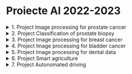 
# Proiecte AI 2022-2023

<details>
    <summary> 1. Project Image processing for prostate cancer </summary>

### Scop
Caracterizarea tumorilor de prostata in imagini de tip RMN cu ajutorul atributelor de textura (radiomice)

### Ideea de baza
Caracterizarea tesuturilor canceroase la nivelul prostatei (prin metode automate neinvazive) contribuie la stabilirea unui tratament personalizat si la o mai buna recuperare a pacientului. Problema algoritmica este aceea de clasificare a diferitelor leziuni pe baza caracteristicilor radiomice extrase din RMN-urile de prostată. Caracteristicile radiomice se referă la modul în care anumiți parametri reproduc eterogenitatea sau complexitatea texturii. Cu cât scorul Gleason/ISUP pentru un nodul este mai mare, cu atât aspectul pe imagine va fi mai eterogen, cu diferențe mari de contrast între pixelii vecini și între texturile subregiunilor învecinate din acel nodul, diferențe uneori chiar vizibile cu ochiul liber. Cele mai utilizate caracteristici radiomice sunt matricele GLCM, GLRLM secundare și GLSZM.

### TODOlist
1. Iteratia1
- considerarea setului de atribute radiomice extrase si analiza acestor atribute
- clasificarea binara a leziunilor (ISUP-1 vs. others sau ISUP-1 vs. normal) cu un algoritm de ML
    - Evolutionary algorithms (e.g. [Multi Expression Programming](http://mepx.org/))
    - Decision Trees
    - Support Vector Machine
    - Artificial Neural Networks
    - other ML algorithms
- evaluarea predictiilor realziate de clasificatorul binar

2. Iteratia2
- extragerea atributelor radiomice din imagini RMN si analiza acestor atribute
- clasificarea multi-clasa a leziunilor (ISUP-1 vs. ISUP-2 vs. ISUP-3 vs. ISUP-4 vs. ISUP-5) cu un algoritm de ML
- evaluarea predictiilor 

### Data
- Cluj Hospital dataset of radiomic features extracted from 35 MRI images [link](ProjectsData/radiomicFeatsCluj35.zip)
- 26 MR datasets - https://wiki.cancerimagingarchive.net/display/Public/PROSTATE-MRI#327726088352fbd47ff4147b574d72f5b596e4a
- https://promise12.grand-challenge.org/ - great challenge, one can check methods, articles
- https://prostatemrimagedatabase.com/ - 230 datasets - I have no info about quality

### Bibliografie
- Oltean, M. (2022). Multi Expression Programming for solving classification problems [link](https://www.researchgate.net/publication/359261779_Multi_Expression_Programming_for_solving_classification_problems)
- Afshar, P., Mohammadi, A., Plataniotis, K. N., Oikonomou, A., & Benali, H. (2019). From handcrafted to deep-learning-based cancer radiomics: challenges and opportunities. IEEE Signal Processing Magazine, 36(4), 132-160.
- L. Jing, Y. Tian, Self-supervised visual feature learning with deep neural networks: A survey, IEEE Transactions on pattern analysis and machine intelligence (2020)
- theory -> prostate imaging
    - https://www.slideshare.net/abd_ellah_nazeer/presentation1-mri-imaging-of-the-prostate
    - https://www.slideshare.net/abd_ellah_nazeer/presentation1pptx-radiological-imaging-of-prostatic-diseases - sl48/49
    - Kato Zoltan - linear registration of medical data - http://www.inf.u-szeged.hu/rgvc/demos.php?did=affbinregdemo
    - 3D - http://www.inf.u-szeged.hu/rgvc/demos.php?did=affbin3dregdemo

</details>

<details>
    <summary> 2. Project Classification of prostate biopsy</summary>

### Aim
Caracterizarea cancerului de prostata in imagini de microscop (histopatologice)

### Main idea
Diagnosticul cancerului de prostată (PCa) se bazează pe stadializarea biopsiilor de țesut de prostată. Aceste mostre de țesut sunt examinate de un patolog și punctate conform sistemului de clasificare Gleason. Procesul de clasificare constă în găsirea și clasificarea țesutului canceros în așa-numitele modele Gleason (3, 4 sau 5) pe baza modelelor arhitecturale de creștere a tumorii. După ce biopsiei i se atribuie un scor Gleason, acesta este convertit într-un grad ISUP pe o scară de la 1 la 5. Sistemul de clasificare Gleason este cel mai important marker de prognostic pentru PCa, iar gradul ISUP are un rol crucial atunci când se decide cum trebuie tratat un pacient. Există atât riscul de a lipsi cancerul, cât și un risc mare de supraevaluare, ceea ce duce la un tratament inutil. Cu toate acestea, sistemul suferă de o variabilitate semnificativă între observatori între patologi, limitându-și utilitatea pentru pacienții individuali. Această variabilitate a evaluărilor ar putea duce la un tratament inutil sau, mai rău, la lipsa unui diagnostic sever.

### TODOlist
1. Iteratia1
- formarea patch-urilor - abordarea bazata pe grid sampling - si analiza datelor
- clasificarea patch-urilor (binara - ISUP-1 vs. others, ISUP-1 vs. normal - sau multi-clasa) cu un algoritm de ML
- evaluarea predictiilor facute de clasificator (prin vot majoritar)

2. Iteratia2
- formarea patch-urilor - abordarea bazata pe segmentation-driven sampling (kMeans sau UNet) - si analiza datelor 
- clasificarea patch-urilor (binara - ISUP-1 vs. others, ISUP-1 vs. normal - sau multi-clasa) cu un algoritm de ML
- evaluarea predictiilor facute de clasificator (prin vot majoritar)

3. Iteratia3
- formarea patch-urilor - abordarea bazata pe segmentation-driven sampling (Graph-based NNs - similar cu [link](https://arxiv.org/pdf/1910.13328.pdf)) - si analiza datelor 
- clasificarea patch-urilor (binara - ISUP-1 vs. others, ISUP-1 vs. normal - sau multi-clasa) cu un algoritm de ML
- evaluarea predictiilor facute de clasificator (prin vot majoritar)

### Data
- Grand Challenge Data [link](https://www.kaggle.com/competitions/prostate-cancer-grade-assessment/data)

### Bibliografie
- Bulten, W., Kartasalo, K., Chen, P. H. C., Ström, P., Pinckaers, H., Nagpal, K., ... & Eklund, M. (2022). Artificial intelligence for diagnosis and Gleason grading of prostate cancer: the PANDA challenge. Nature medicine, 28(1), 154-163. [link](https://www.nature.com/articles/s41591-021-01620-2#Abs1)
- Lazar, A. J., & Demicco, E. G. (2022). Human and machine: Better at pathology together?. Cancer cell, 40(8), 806-808. 
- Linkon, A. H. M., Labib, M. M., Hasan, T., & Hossain, M. (2021). Deep learning in prostate cancer diagnosis and Gleason grading in histopathology images: An extensive study. Informatics in Medicine Unlocked, 24, 100582. [link](https://www.sciencedirect.com/science/article/pii/S2352914821000721#bib107)
- Salvi, M., Acharya, U. R., Molinari, F., & Meiburger, K. M. (2021). The impact of pre-and post-image processing techniques on deep learning frameworks: A comprehensive review for digital pathology image analysis. Computers in Biology and Medicine, 128, 104129 [link](https://www.sciencedirect.com/science/article/pii/S0010482520304601)
- Graph Neural Networks documentation [link](https://cs.stanford.edu/people/jure/) 
- theory -> prostate imaging
    - https://www.slideshare.net/abd_ellah_nazeer/presentation1-mri-imaging-of-the-prostate
    - https://www.slideshare.net/abd_ellah_nazeer/presentation1pptx-radiological-imaging-of-prostatic-diseases - sl48/49
    - Kato Zoltan - linear registration of medical data - http://www.inf.u-szeged.hu/rgvc/demos.php?did=affbinregdemo
    - 3D - http://www.inf.u-szeged.hu/rgvc/demos.php?did=affbin3dregdemo

</details>

<details>
    <summary> 3. Project Image processing for breast cancer </summary>

### Scop
Caracterizarea tumorilor de san in imagini de tip tomosinteza


### Ideea de baza
Tomosinteza digitală a sânului (DBT) este o tehnologie avansată de screening pentru cancerul de sân, aprobată de FDA în 2011. DBT este adesea denumită mamografie 3D, deoarece produce imagini cvasi-tridimensionale (3D) ale sânului. În DBT, un aparat cu raze X este rotit pentru a captura imagini ale țesutului mamar din unghiuri diferite. Aceste imagini sunt reconstruite pentru a produce secțiuni subțiri ale sânului, care au detalii îmbunătățite în comparație cu mamografia tradițională 2D. Mai exact, rezoluția mai mare în afara planului în DBT permite o mai bună vizualizare a maselor și a distorsiunilor arhitecturale [link](https://pubs.rsna.org/doi/pdf/10.1148/rg.2019180046). Beneficiile DBT ca instrument de screening sunt demonstrate în mai multe studii prospective [ref](https://pubs.rsna.org/doi/full/10.1148/radiol.2015141303) în ultimul deceniu.


### TODOlist
1. Iteratia1
- considerarea setului de imagini de tip tomosinteza si analiza acestuia 
- clasificarea imaginilor prin folosirea unui algoritm de ML
- evaluarea predictilor facute de clasificator
 
2. Iteratia2
- considerarea setului de imagini de tip tomosinteza si analiza acestuia 
- localizarea tumorilor in imagini prin folosirea unui algoritm de ML (fie detectie, fie segmentare) - se poate porni de la exemplul de segmentare a tumorilor [link](https://github.com/MaciejMazurowski/mri-breast-tumor-segmentation)  in imagini MRI [link](https://github.com/mazurowski-lab/MRI-deeplearning-tutorial)
- evaluarea predictilor facute automat

3. Iteratia3
- considerarea setului de imagini de tip tomosinteza si analiza acestuia 
- identificarea cancerului de san in imagini prin folosirea unui algoritm de ML bazat pe grafe [link](https://dl.acm.org/doi/pdf/10.1145/3535508.3545549?casa_token=5wUH0sLz0Y0AAAAA:lFuFZ49UTvo1PcmtNLVUYsUlncgRiH3zUsYWO2JBBTReebYSuWeGZRp0xBVLGnhAcMscbkv5G_Dm)
- evaluarea predictilor facute automat

### Data
- DBT dataset [link](https://sites.duke.edu/mazurowski/resources/digital-breast-tomosynthesis-database/)); about used algorithms [link](https://github.com/mazurowski-lab/DBT-cancer-detection-algorithms) more details are available [here](https://jamanetwork.com/journals/jamanetworkopen/fullarticle/2801740)


### Bibliografie
- Geras, K. J., Mann, R. M., & Moy, L. (2019). Artificial intelligence for mammography and digital breast tomosynthesis: current concepts and future perspectives. Radiology, 293(2), 246-259. [link](https://pubs.rsna.org/doi/10.1148/radiol.2019182627)
- Bai, J., Posner, R., Wang, T., Yang, C., & Nabavi, S. (2021). Applying deep learning in digital breast tomosynthesis for automatic breast cancer detection: A review. Medical image analysis, 71, 102049.[link](https://www.sciencedirect.com/science/article/pii/S1361841521000955)
- Fan, M., Zheng, H., Zheng, S., You, C., Gu, Y., Gao, X., ... & Li, L. (2020). Mass detection and segmentation in digital breast tomosynthesis using 3D-mask region-based convolutional neural network: a comparative analysis. Frontiers in molecular biosciences, 7, 599333. [link](https://www.frontiersin.org/articles/10.3389/fmolb.2020.599333/full)
- Graph Neural Networks documentation [link](https://cs.stanford.edu/people/jure/) 
- Buda, M., Saha, A., Walsh, R., Ghate, S., Li, N., Święcicki, A., ... & Mazurowski, M. A. (2021). A data set and deep learning algorithm for the detection of masses and architectural distortions in digital breast tomosynthesis images. JAMA network open, 4(8), e2119100-e2119100. [link](https://jamanetwork.com/journals/jamanetworkopen/fullarticle/2783046?utm_campaign=articlePDF&utm_medium=articlePDFlink&utm_source=articlePDF&utm_content=jamanetworkopen.2023.0524)

</details>

<details>
    <summary> 4. Project Image processing for bladder cancer </summary>

### Scop
- stadializarea tumorilor in imagini medicale ale vezicii

### Ideea de baza

- identificarea tumorilor in vezica si gradul lor de infiltrare in peretele vezicii cu ajutorul tehnicilor automate (prin metode non-invazive) se poate dovedi a fi un real sprijin in stadializarea cancerului de vezica 

### TODOlist
1. Iteratia 1
- analiza datelor
- segmentarea zonelor de interes (perete, interior, tumora, background) cu ajutorul unor modele bazate pe CNN [DeepMedic](https://github.com/deepmedic/deepmedic), [U2net](https://github.com/xuebinqin/U-2-Net), [DeepLab](https://github.com/tensorflow/models/tree/master/research/deeplab)
- evaluarea segmentarilor

2. Iteratia 2
- clasificarea leziunilor anterior segmentate in functie de gradul lor de penetrare a peretelui vezicii
- evaluarea performantei

### Data
- 19 MRI - mouse, xenograft model - 2019 - https://wiki.cancerimagingarchive.net/pages/viewpage.action?pageId=52757379120
- human participants - multimodal imaging - https://wiki.cancerimagingarchive.net/display/Public/TCGA-BLCA#1605636778b0bc3193ac47e9a70f2dcc3b72b99e


### Bibliografie
- M. I. Metwally et al, The validity, reliability, and reviewer acceptance of VI-RADS in assessing muscle invasion by bladder cancer: a multicenter prospective study. European Radiology, 1-13 (2021)
- S. H. Kim, Validation of vesical imaging reporting and data system for assessing muscle invasion in bladder tumor. Abdominal Radiology, 45(2):491-498 (2020)
- Tian, Z., Li, X., Zheng, Y., Chen, Z., Shi, Z., Liu, L., & Fei, B. (2020). Graph‐convolutional‐network‐based interactive prostate segmentation in MR images. Medical physics, 47(9), 4164-4176.
- X. Dolz et al., Multiregion segmentation of bladder cancer structures in MRI with progressive dilated convolutional networks, Med. Phys. 45 (12):5482–5493 (2018)
- K. Hammouda et al., A deep learning-based approach for accurate segmentation of bladder wall using mr images, 2019 IEEE International Conference on Imaging, pp. 1-6 (2019)

</details>

<details>
    <summary> 5. Project Image processing for dental data </summary>

### Scop
Identificarea dintilor si leziunilor in imagini dentare

### Ideea de baza
- procesarea automata a imaginilor medicale dentare poate fi foarte utila atat medicilor, cat si pacientilor. Identificarea dintilor si a leziunilro in aceste imagini reprezinta baza dezvoltarii unor aplicatii de screening automat a starii de sanatate a dintilor.


### TODOlist
1. Iteratia 1
- analiza datelor
- segmentarea zonelor de interes (mandibula, dinti) cu ajutorul unor modele preantrenate [DeepMedic](https://github.com/deepmedic/deepmedic), [U2net](https://github.com/xuebinqin/U-2-Net), [DeepLab](https://github.com/tensorflow/models/tree/master/research/deeplab)
- evaluarea segmentarilor

2. Iteratia 2
- antrenarea unor modele de segmentare bazate pe CNN si grafe [link](Lu, Y., Chen, Y., Zhao, D., Liu, B., Lai, Z., & Chen, J. (2020). CNN-G: Convolutional neural network combined with graph for image segmentation with theoretical analysis. IEEE Transactions on Cognitive and Developmental Systems, 13(3), 631-644.) a zonelor de interes specifice datelor medicale stomatologice [exemplu](https://github.com/SerdarHelli/Segmentation-of-Teeth-in-Panoramic-X-ray-Image-Using-U-Net) si studiul diferitelor functii de loss [link](https://github.com/JunMa11/SegLoss)
- evaluarea segmentarilor
- compararea abordarii din iteratia 1 cu abordarea din iteratia 2

### Data
- images with segmented [mandible](https://data.mendeley.com/datasets/hxt48yk462/1) and [tooth](https://github.com/SerdarHelli/Segmentation-of-Teeth-in-Panoramic-X-ray-Image-Using-U-Net)
- spectral images and their masks [here](https://sites.uef.fi/spectral/odsi-db/)

### Bibliografie
- Jader, G., Fontineli, J., Ruiz, M., Abdalla, K., Pithon, M., & Oliveira, L. (2018, October). Deep instance segmentation of teeth in panoramic X-ray images. In 2018 31st SIBGRAPI Conference on Graphics, Patterns and Images (SIBGRAPI) (pp. 400-407). IEEE.
- Leite, A. F., Gerven, A. V., Willems, H., Beznik, T., Lahoud, P., Gaêta-Araujo, H., ... & Jacobs, R. (2021). Artificial intelligence-driven novel tool for tooth detection and segmentation on panoramic radiographs. Clinical oral investigations, 25(4), 2257-2267.
- Lu, Y., Chen, Y., Zhao, D., Liu, B., Lai, Z., & Chen, J. (2020). CNN-G: Convolutional neural network combined with graph for image segmentation with theoretical analysis. IEEE Transactions on Cognitive and Developmental Systems, 13(3), 631-644.


</details>

<details>
    <summary> 6. Project Smart agriculture </summary>

### Scop
Cultivarea eficienta a plantelor

### Ideea de baza
Tot mai multe persoane sunt interesate de agricultura, produse cat mai naturale (eco, bio) si chiar cultivarea plantelor in gradina proprie. Dar multe dintre aceste persoane nu detin toate informatiile necesare cultivarii si ingrijirii plantelor (cand sa le semene/planteze, in ce sol se dezvolta optim, cand sa le ude, cat dureaza pana la maturizare, etc.). De aceea, ar fi util un sistem (o aplicatie) care sa permita oamenilor sa cultive legume intr-o anumita locatie avand in vedere factori de influenta precum: tipul de sol, temperatura, umiditatea, vantul, etc., dar si sfaturi utile pentru ingrijirea plantelor (cand sa le semene, cand sa le ude, etc.).

### TODOlist
1. Iteratia1
- identificarea culturii/culturilor cu potential maxim (productie maxima) care se poate cultiva pe o suprafata data avand in vedere specificul culturilor și specificul locatiei unde se face cultivarea (de ex carateristicile solului). Se pot lua in considerare si culturi succesive (ex. o cultura de salata verde sau de spanac urmata de o cultura de rosii sau de fasole verde). Info utile:
    - set care precizeaza ce sol prefera anumite culturi https://www.kaggle.com/datasets/atharvaingle/crop-recommendation-dataset?resource=download
    - un set care indica vecinatatile de plante https://www.kaggle.com/datasets/aramacus/companion-plants

2. Iteratia2
- identificarea bolilor în culturi pe baza procesării automate a imaginilor frunzelor. Info utile
    - set de imagini cu bolile plantelor [link1](https://www.kaggle.com/datasets/emmarex/plantdisease), [link2](https://www.kaggle.com/datasets/qramkrishna/corn-leaf-infection-dataset), [link3](https://www.kaggle.com/datasets/vbookshelf/rice-leaf-diseases)

3. Iteratia3
- identificarea culturii potrivite si a cantitatii care poate fi posibil cultivata tinand cont de specificul culturii,  caracteristicile solului, coordonatele geografice ale locatiei, dimensiune parcelei, data plantarii, datele meteo aferente perioadei de cultivare. Datele de iesire se vor referi la cantitate din fiecare tip de leguma pentru parcela respectiva. Info utile:
    - dataset gata construit [link](https://www.nature.com/articles/s41597-021-00817-x#Sec4)
    - construire dataset cu informatiile necesare (caracteristicile culturilor, solului, etc.) extrase din "texte de specialitate" - se poate folosi un model de extragere a informatiilor utile din texte (de ex. transformerul BART de la HuggingFace [link](https://huggingface.co/facebook/bart-large-cnn?text=The+tower+is+324+metres+%281%2C063+ft%29+tall%2C+about+the+same+height+as+an+81-storey+building%2C+and+the+tallest+structure+in+Paris.+Its+base+is+square%2C+measuring+125+metres+%28410+ft%29+on+each+side.+During+its+construction%2C+the+Eiffel+Tower+surpassed+the+Washington+Monument+to+become+the+tallest+man-made+structure+in+the+world%2C+a+title+it+held+for+41+years+until+the+Chrysler+Building+in+New+York+City+was+finished+in+1930.+It+was+the+first+structure+to+reach+a+height+of+300+metres.+Due+to+the+addition+of+a+broadcasting+aerial+at+the+top+of+the+tower+in+1957%2C+it+is+now+taller+than+the+Chrysler+Building+by+5.2+metres+%2817+ft%29.+Excluding+transmitters%2C+the+Eiffel+Tower+is+the+second+tallest+free-standing+structure+in+France+after+the+Millau+Viaduct) sau altele [link](https://paperswithcode.com/task/reading-comprehension)) precum cele din folderul [ProjectsData/vegetables](ProjectsData\vegetables)

4. Iteratia4
- recomandari pt planul de cultivare (tinand cont de informatiile acumulate in functionalitatile precedente)
    - versiunea if - then
    - versiunea advanced

### Bibliographie
- Su, Y., Gabrielle, B., & Makowski, D. (2021). A global dataset for crop production under conventional tillage and no tillage systems. Scientific Data, 8(1), 33. [link](https://www.nature.com/articles/s41597-021-00817-x)
- Kluger, D. M., Owen, A. B., & Lobell, D. B. (2022). Combining randomized field experiments with observational satellite data to assess the benefits of crop rotations on yields. Environmental Research Letters, 17(4), 044066. [link](https://iopscience.iop.org/article/10.1088/1748-9326/ac6083)


</details>


<details>
    <summary> 7. Project Autonomated driving </summary>

More details [link](2023_04_03_SemesterProjects_Bosch.pptx)

</details>
